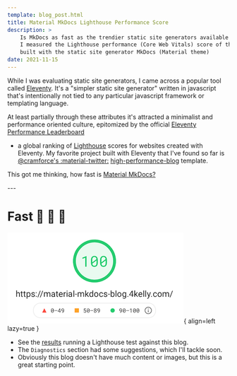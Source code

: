 ```yaml
---
template: blog_post.html
title: Material MkDocs Lighthouse Performance Score
description: > 
    Is MkDocs as fast as the trendier static site generators available today? 
    I measured the Lighthouse performance (Core Web Vitals) score of this blog
    built with the static site generator MkDocs (Material theme)
date: 2021-11-15
---
```


While I was evaluating static site generators, I came across a popular tool called [Eleventy](https://v0-11-0.11ty.dev).
It's a "simpler static site generator" written in javascript
that's intentionally not tied to any particular javascript framework or templating language.

At least partially through these attributes it's attracted a minimalist and performance oriented culture, 
epitomized by the official [Eleventy Performance Leaderboard](https://v0-11-0.11ty.dev/leaderboard/perf/) 
- a global ranking of [Lighthouse](https://web.dev/performance-scoring/) scores for websites created with Eleventy.
My favorite project built with Eleventy that I've found so far is 
[@cramforce's :material-twitter:](https://twitter.com/cramforce) [high-performance-blog](https://github.com/google/eleventy-high-performance-blog) template.

This got me thinking, how fast is [Material MkDocs?](https://squidfunk.github.io/mkdocs-material/)

<p hidden>#more</p>
---

# Fast :rocket: :rocket: :rocket: 

![LightHouse Score ScreenShot](../../img/lighthouse_score_2021_11_14.png){ align=left lazy=true }

- See the [results](https://developers.google.com/speed/pagespeed/insights/?url=https%3A%2F%2Fmaterial-mkdocs-blog.4kelly.com%2F&tab=desktop)
running a Lighthouse test against this blog.
- The `Diagnostics` section had some suggestions, which I'll tackle soon.
- Obviously this blog doesn't have much content or images, but this is a great starting point.

